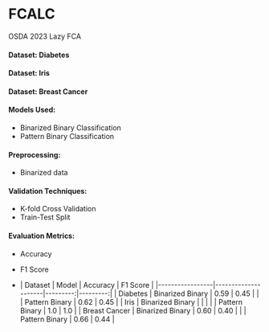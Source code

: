 # FCALC
OSDA 2023 Lazy FCA

#### Dataset: Diabetes
#### Dataset: Iris
#### Dataset: Breast Cancer

#### Models Used:
- Binarized Binary Classification
- Pattern Binary Classification

#### Preprocessing:
- Binarized data

#### Validation Techniques:
- K-fold Cross Validation
- Train-Test Split

#### Evaluation Metrics:
- Accuracy
- F1 Score



- | Dataset         | Model               | Accuracy | F1 Score |
|-----------------|---------------------|---------:|---------:|
| Diabetes        | Binarized Binary    |     0.59 |     0.45 |
|                 | Pattern Binary      |     0.62 |     0.45 |
| Iris            | Binarized Binary    |          |          |
|                 | Pattern Binary      |     1.0  |     1.0  |
| Breast Cancer   | Binarized Binary    |     0.60 |     0.40 |
|                 | Pattern Binary      |     0.66 |     0.44 |
